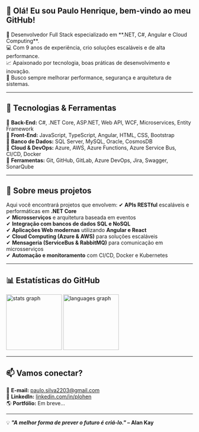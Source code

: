 <h2 align="left">👋 Olá! Eu sou Paulo Henrique, bem-vindo ao meu GitHub!</h2>

<p align="left">
🚀 Desenvolvedor Full Stack especializado em **.NET, C#, Angular e Cloud Computing**.<br>
💻 Com 9 anos de experiência, crio soluções escaláveis e de alta performance.<br>
📈 Apaixonado por tecnologia, boas práticas de desenvolvimento e inovação.<br>
🎯 Busco sempre melhorar performance, segurança e arquitetura de sistemas.<br>
</p>

---

## 🔹 **Tecnologias & Ferramentas**
🔹 **Back-End:** C#, .NET Core, ASP.NET, Web API, WCF, Microservices, Entity Framework  
🔹 **Front-End:** JavaScript, TypeScript, Angular, HTML, CSS, Bootstrap  
🔹 **Banco de Dados:** SQL Server, MySQL, Oracle, CosmosDB  
🔹 **Cloud & DevOps:** Azure, AWS, Azure Functions, Azure Service Bus, CI/CD, Docker  
🔹 **Ferramentas:** Git, GitHub, GitLab, Azure DevOps, Jira, Swagger, SonarQube  

---

## 🚀 **Sobre meus projetos**
Aqui você encontrará projetos que envolvem:
✔ **APIs RESTful** escaláveis e performáticas em **.NET Core**  
✔ **Microsserviços** e arquitetura baseada em eventos  
✔ **Integração com bancos de dados SQL e NoSQL**  
✔ **Aplicações Web modernas** utilizando **Angular e React**  
✔ **Cloud Computing (Azure & AWS)** para soluções escaláveis  
✔ **Mensageria (ServiceBus & RabbitMQ)** para comunicação em microsserviços  
✔ **Automação e monitoramento** com CI/CD, Docker e Kubernetes  

---

## 📊 **Estatísticas do GitHub**
<div align="left">
  <img src="https://github-readme-stats.vercel.app/api?username=plo1991&show_icons=true&theme=dark&include_all_commits=true&count_private=true" height="150" alt="stats graph"/>
  <img src="https://github-readme-stats.vercel.app/api/top-langs/?username=plo1991&layout=compact&theme=dark" height="150" alt="languages graph"/>
</div>

---

## 📫 **Vamos conectar?**
📧 **E-mail:** [paulo.silva2203@gmail.com](mailto:paulo.silva2203@gmail.com)  
🔗 **LinkedIn:** [linkedin.com/in/plohen](https://www.linkedin.com/in/plohen/)  
🌎 **Portfólio:** Em breve...  

---

💡 **_"A melhor forma de prever o futuro é criá-lo."_ – Alan Kay**  
